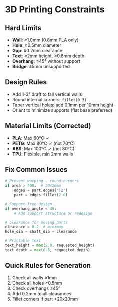 # 3D Printing Constraints

## Hard Limits
- **Wall**: ≥1.0mm (0.8mm PLA only)
- **Hole**: ≥0.5mm diameter  
- **Gap**: ≥0.2mm clearance
- **Text**: ≥2mm height, ≥0.6mm depth
- **Overhang**: ≤45° without support
- **Bridge**: ≤5mm unsupported

## Design Rules
- Add 1-3° draft to tall vertical walls
- Round internal corners: `fillet(0.3)`
- Taper vertical holes: add 0.1mm per 10mm height
- Orient to minimize supports (flat base preferred)

## Material Limits (Corrected)
- **PLA**: Max 60°C ✓
- **PETG**: Max 80°C ✓ (not 70°C)
- **ABS**: Max 100°C ✓ (not 80°C)
- **TPU**: Flexible, min 2mm walls

## Fix Common Issues
```python
# Prevent warping - round corners
if area > 400:  # 20x20mm
    edges = part.edges("|Z")
    part = edges.fillet(2.0)

# Support-free design
if overhang_angle < 45:
    # Add support structure or redesign

# Clearance for moving parts  
clearance = 0.2  # minimum
hole_dia = shaft_dia + clearance

# Printable text
text_height = max(2.0, requested_height)
text_depth = max(0.6, requested_depth)
```

## Quick Rules for Generation
1. Check all walls ≥1mm
2. Check all holes ≥0.5mm
3. Check overhangs ≤45°
4. Add 0.2mm to all clearances
5. Fillet corners if part >20x20mm